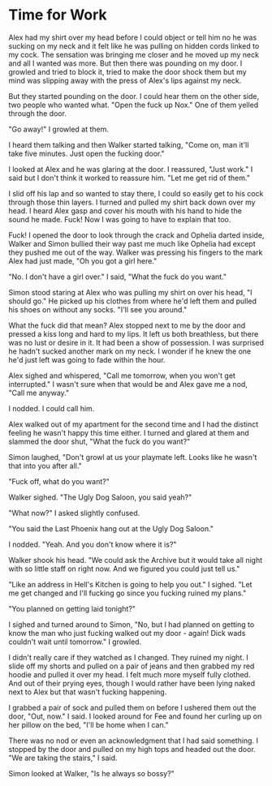 #  Time for Work

Alex had my shirt over my head before I could object or tell him no he was
sucking on my neck and it felt like he was pulling on hidden cords linked to my
cock. The sensation was bringing me closer and he moved up my neck and all I
wanted was more. But then there was pounding on my door. I growled and tried to
block it, tried to make the door shock them but my mind was slipping away with
the press of Alex's lips against my neck.

But they started pounding on the door. I could hear them on the other side, two
people who wanted what. "Open the fuck up Nox." One of them yelled through the
door.

"Go away!" I growled at them.

I heard them talking and then Walker started talking, "Come on, man it'll take
five minutes. Just open the fucking door."

I looked at Alex and he was glaring at the door. I reassured, "Just work." I
said but I don't think it worked to reassure him. "Let me get rid of them."

I slid off his lap and so wanted to stay there, I could so easily get to his
cock through those thin layers. I turned and pulled my shirt back down over my
head. I heard Alex gasp and cover his mouth with his hand to hide the sound he
made. Fuck! Now I was going to have to explain that too.

Fuck! I opened the door to look through the crack and Ophelia darted inside,
Walker and Simon bullied their way past me much like Ophelia had except they
pushed me out of the way. Walker was pressing his fingers to the mark Alex had
just made, "Oh you got a girl here."

"No. I don't have a girl over." I said, "What the fuck do you want."

Simon stood staring at Alex who was pulling my shirt on over his head, "I should
go." He picked up his clothes from where he'd left them and pulled his shoes on
without any socks. "I'll see you around."

What the fuck did that mean? Alex stopped next to me by the door and pressed a
kiss long and hard to my lips. It left us both breathless, but there was no lust
or desire in it. It had been a show of possession. I was surprised he hadn't
sucked another mark on my neck. I wonder if he knew the one he'd just left was
going to fade within the hour.

Alex sighed and whispered, "Call me tomorrow, when you won't get interrupted." I
wasn't sure when that would be and Alex gave me a nod, "Call me anyway."

I nodded. I could call him.

Alex walked out of my apartment for the second time and I had the distinct
feeling he wasn't happy this time either. I turned and glared at them and
slammed the door shut, "What the fuck do you want?"

Simon laughed, "Don't growl at us your playmate left. Looks like he wasn't that
into you after all."

"Fuck off, what do you want?"

Walker sighed. "The Ugly Dog Saloon, you said yeah?"

"What now?" I asked slightly confused.

"You said the Last Phoenix hang out at the Ugly Dog Saloon."

I nodded. "Yeah. And you don't know where it is?"

Walker shook his head. "We could ask the Archive but it would take all night
with so little staff on right now. And we figured you could just tell us."

"Like an address in Hell's Kitchen is going to help you out." I sighed. "Let me
get changed and I'll fucking go since you fucking ruined my plans."

"You planned on getting laid tonight?"

I sighed and turned around to Simon, "No, but I had planned on getting to know
the man who just fucking walked out my door - again! Dick wads couldn't wait
until tomorrow." I growled.

I didn't really care if they watched as I changed. They ruined my night. I slide
off my shorts and pulled on a pair of jeans and then grabbed my red hoodie and
pulled it over my head. I felt much more myself fully clothed. And out of their
prying eyes, though I would rather have been lying naked next to Alex but that
wasn't fucking happening.

I grabbed a pair of sock and pulled them on before I ushered them out the door,
"Out, now." I said. I looked around for Fee and found her curling up on her
pillow on the bed, "I'll be home when I can."

There was no nod or even an acknowledgment that I had said something. I stopped
by the door and pulled on my high tops and headed out the door. "We are taking
the stairs," I said.

Simon looked at Walker, "Is he always so bossy?"

